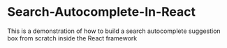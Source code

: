 # Search-Autocomplete-In-React

This is a demonstration of how to build a search autocomplete suggestion box from scratch inside the React framework